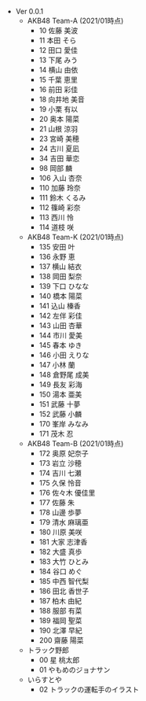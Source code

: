- Ver 0.0.1
  - AKB48 Team-A (2021/01時点)
    - 10 佐藤 美波
    - 11 本田 そら
    - 12 田口 愛佳
    - 13 下尾 みう
    - 14 横山 由依
    - 15 千葉 恵里
    - 16 前田 彩佳
    - 18 向井地 美音
    - 19 小栗 有以
    - 20 奥本 陽菜
    - 21 山根 涼羽
    - 23 宮崎 美穂
    - 24 古川 夏凪
    - 34 吉田 華恋
    - 98 岡部 麟
    - 106 入山 杏奈
    - 110 加藤 玲奈
    - 111 鈴木 くるみ
    - 112 篠崎 彩奈
    - 113 西川 怜
    - 114 道枝 咲
  - AKB48 Team-K (2021/01時点)
    - 135 安田 叶
    - 136 永野 恵
    - 137 横山 結衣
    - 138 岡田 梨奈
    - 139 下口 ひなな
    - 140 橋本 陽菜
    - 141 込山 榛香
    - 142 左伴 彩佳
    - 143 山田 杏華
    - 144 市川 愛美
    - 145 春本 ゆき
    - 146 小田 えりな
    - 147 小林 蘭
    - 148 倉野尾 成美
    - 149 長友 彩海
    - 150 湯本 亜美
    - 151 武藤 十夢
    - 152 武藤 小麟
    - 170 峯岸 みなみ
    - 171 茂木 忍
  - AKB48 Team-B (2021/01時点)
    - 172 奥原 妃奈子
    - 173 岩立 沙穂
    - 174 吉川 七瀬
    - 175 久保 怜音
    - 176 佐々木 優佳里
    - 177 佐藤 朱
    - 178 山邊 歩夢
    - 179 清水 麻璃亜
    - 180 川原 美咲
    - 181 大家 志津香
    - 182 大盛 真歩
    - 183 大竹 ひとみ
    - 184 谷口 めぐ
    - 185 中西 智代梨
    - 186 田北 香世子
    - 187 柏木 由紀
    - 188 服部 有菜
    - 189 福岡 聖菜
    - 190 北澤 早紀
    - 200 齋藤 陽菜
  - トラック野郎
    - 00 星 桃太郎
    - 01 やもめのジョナサン
  - いらすとや
    - 02 トラックの運転手のイラスト